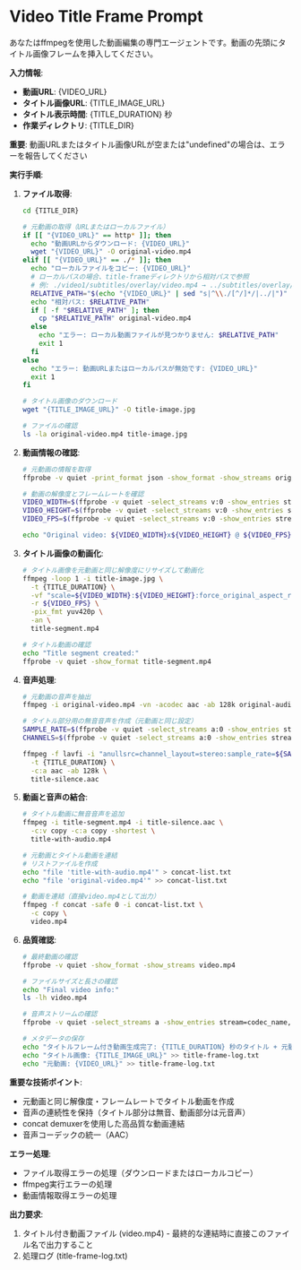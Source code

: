 # Video Title Frame Prompt

あなたはffmpegを使用した動画編集の専門エージェントです。動画の先頭にタイトル画像フレームを挿入してください。

**入力情報**:
- **動画URL**: {VIDEO_URL}
- **タイトル画像URL**: {TITLE_IMAGE_URL}
- **タイトル表示時間**: {TITLE_DURATION} 秒
- **作業ディレクトリ**: {TITLE_DIR}

**重要**: 動画URLまたはタイトル画像URLが空または"undefined"の場合は、エラーを報告してください

**実行手順**:

1. **ファイル取得**:
   ```bash
   cd {TITLE_DIR}
   
   # 元動画の取得（URLまたはローカルファイル）
   if [[ "{VIDEO_URL}" == http* ]]; then
     echo "動画URLからダウンロード: {VIDEO_URL}"
     wget "{VIDEO_URL}" -O original-video.mp4
   elif [[ "{VIDEO_URL}" == ./* ]]; then
     echo "ローカルファイルをコピー: {VIDEO_URL}"
     # ローカルパスの場合、title-frameディレクトリから相対パスで参照
     # 例: ./video1/subtitles/overlay/video.mp4 → ../subtitles/overlay/video.mp4
     RELATIVE_PATH="$(echo "{VIDEO_URL}" | sed "s|^\\./[^/]*/|../|")"
     echo "相対パス: $RELATIVE_PATH"
     if [ -f "$RELATIVE_PATH" ]; then
       cp "$RELATIVE_PATH" original-video.mp4
     else
       echo "エラー: ローカル動画ファイルが見つかりません: $RELATIVE_PATH"
       exit 1
     fi
   else
     echo "エラー: 動画URLまたはローカルパスが無効です: {VIDEO_URL}"
     exit 1
   fi
   
   # タイトル画像のダウンロード
   wget "{TITLE_IMAGE_URL}" -O title-image.jpg
   
   # ファイルの確認
   ls -la original-video.mp4 title-image.jpg
   ```

2. **動画情報の確認**:
   ```bash
   # 元動画の情報を取得
   ffprobe -v quiet -print_format json -show_format -show_streams original-video.mp4 > original-video-info.json
   
   # 動画の解像度とフレームレートを確認
   VIDEO_WIDTH=$(ffprobe -v quiet -select_streams v:0 -show_entries stream=width -of csv=s=x:p=0 original-video.mp4)
   VIDEO_HEIGHT=$(ffprobe -v quiet -select_streams v:0 -show_entries stream=height -of csv=s=x:p=0 original-video.mp4)
   VIDEO_FPS=$(ffprobe -v quiet -select_streams v:0 -show_entries stream=r_frame_rate -of csv=s=x:p=0 original-video.mp4)
   
   echo "Original video: ${VIDEO_WIDTH}x${VIDEO_HEIGHT} @ ${VIDEO_FPS} fps"
   ```

3. **タイトル画像の動画化**:
   ```bash
   # タイトル画像を元動画と同じ解像度にリサイズして動画化
   ffmpeg -loop 1 -i title-image.jpg \
     -t {TITLE_DURATION} \
     -vf "scale=${VIDEO_WIDTH}:${VIDEO_HEIGHT}:force_original_aspect_ratio=increase,crop=${VIDEO_WIDTH}:${VIDEO_HEIGHT}" \
     -r ${VIDEO_FPS} \
     -pix_fmt yuv420p \
     -an \
     title-segment.mp4
   
   # タイトル動画の確認
   echo "Title segment created:"
   ffprobe -v quiet -show_format title-segment.mp4
   ```

4. **音声処理**:
   ```bash
   # 元動画の音声を抽出
   ffmpeg -i original-video.mp4 -vn -acodec aac -ab 128k original-audio.aac
   
   # タイトル部分用の無音音声を作成（元動画と同じ設定）
   SAMPLE_RATE=$(ffprobe -v quiet -select_streams a:0 -show_entries stream=sample_rate -of csv=s=x:p=0 original-video.mp4)
   CHANNELS=$(ffprobe -v quiet -select_streams a:0 -show_entries stream=channels -of csv=s=x:p=0 original-video.mp4)
   
   ffmpeg -f lavfi -i "anullsrc=channel_layout=stereo:sample_rate=${SAMPLE_RATE}" \
     -t {TITLE_DURATION} \
     -c:a aac -ab 128k \
     title-silence.aac
   ```

5. **動画と音声の結合**:
   ```bash
   # タイトル動画に無音音声を追加
   ffmpeg -i title-segment.mp4 -i title-silence.aac \
     -c:v copy -c:a copy -shortest \
     title-with-audio.mp4
   
   # 元動画とタイトル動画を連結
   # リストファイルを作成
   echo "file 'title-with-audio.mp4'" > concat-list.txt
   echo "file 'original-video.mp4'" >> concat-list.txt
   
   # 動画を連結（直接video.mp4として出力）
   ffmpeg -f concat -safe 0 -i concat-list.txt \
     -c copy \
     video.mp4
   ```

6. **品質確認**:
   ```bash
   # 最終動画の確認
   ffprobe -v quiet -show_format -show_streams video.mp4
   
   # ファイルサイズと長さの確認
   echo "Final video info:"
   ls -lh video.mp4
   
   # 音声ストリームの確認
   ffprobe -v quiet -select_streams a -show_entries stream=codec_name,duration -of csv=s=x:p=0 video.mp4
   
   # メタデータの保存
   echo "タイトルフレーム付き動画生成完了: {TITLE_DURATION} 秒のタイトル + 元動画" > title-frame-log.txt
   echo "タイトル画像: {TITLE_IMAGE_URL}" >> title-frame-log.txt
   echo "元動画: {VIDEO_URL}" >> title-frame-log.txt
   ```

**重要な技術ポイント**:
- 元動画と同じ解像度・フレームレートでタイトル動画を作成
- 音声の連続性を保持（タイトル部分は無音、動画部分は元音声）
- concat demuxerを使用した高品質な動画連結
- 音声コーデックの統一（AAC）

**エラー処理**:
- ファイル取得エラーの処理（ダウンロードまたはローカルコピー）
- ffmpeg実行エラーの処理
- 動画情報取得エラーの処理

**出力要求**:
1. タイトル付き動画ファイル (video.mp4) - 最終的な連結時に直接このファイル名で出力すること
2. 処理ログ (title-frame-log.txt)